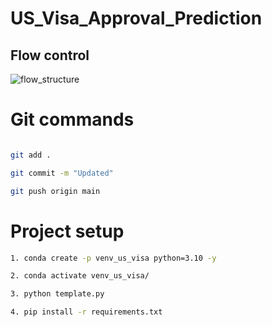 # US_Visa_Approval_Prediction


## Flow control

![flow_structure](https://whimsical.com/us-visa-approval-KsMYm1FbRxHzNKgct6uWoD@2Ux7TurymN1y7gy1v7Q8)

# Git commands

```bash

git add .

git commit -m "Updated"

git push origin main
```

# Project setup

```bash
1. conda create -p venv_us_visa python=3.10 -y

2. conda activate venv_us_visa/

3. python template.py

4. pip install -r requirements.txt


```